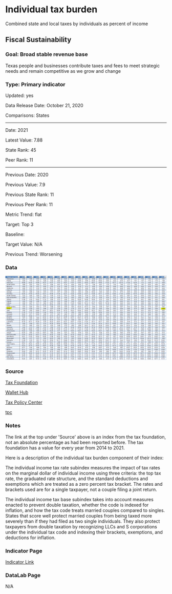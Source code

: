 # Individual tax burden

Combined state and local taxes by individuals as percent of income

## Fiscal Sustainability

### Goal: Broad stable revenue base

Texas people and businesses contribute taxes and fees to meet strategic needs and remain competitive as we grow and change

### Type: Primary indicator

Updated: yes

Data Release Date: October 21, 2020

Comparisons: States

----

Date: 2021

Latest Value: 7.88

State Rank: 45

Peer Rank: 11

----

Previous Date:  2020

Previous Value: 7.9

Previous State Rank:   11

Previous Peer Rank: 11


Metric Trend: flat

Target: Top 3

Baseline: 

Target Value: N/A

Previous Trend: Worsening



<!--### Value

| Year      |  Value      | Rank        | Previous Year | Previous Value | Previous Rank | Trend | 
| ----------- | ----------- | ----------- | ----------- | ----------- | ----------- | -----------|
|   2018       |    8.88%    |    17      |    2017     |   8.68%     |    15       |  flat     | 

-->
### Data

![data tax](./images/data_tax.PNG)

### Source

[Tax Foundation](https://taxfoundation.org/2021-state-business-tax-climate-index/)

[Wallet Hub](https://wallethub.com/edu/states-with-highest-lowest-tax-burden/20494)

[Tax Policy Center](https://www.taxpolicycenter.org/statistics/state-and-local-tax-revenue-percentage-personal-income)

[tpc](https://www.taxpolicycenter.org/statistics/state-and-local-tax-revenue-percentage-personal-income)

### Notes

The link at the top under 'Source' above is an index from the tax foundation, not an absolute percentage as had been reported before. The tax foundation has a value for every year from 2014 to 2021. 

Here is a description of the individual tax burden component of their index: 

The individual income tax rate subindex measures the impact of tax rates on the marginal dollar of individual income using three criteria: the top tax rate, the graduated rate structure, and the standard deductions and exemptions which are treated as a zero percent tax bracket. The rates and brackets used are for a single taxpayer, not a couple filing a joint return.

The individual income tax base subindex takes into account measures enacted to prevent double taxation, whether the code is indexed for inflation, and how the tax code treats married couples compared to singles. States that score well protect married couples from being taxed more severely than if they had filed as two single individuals. They also protect taxpayers from double taxation by recognizing LLCs and S corporations under the individual tax code and indexing their brackets, exemptions, and deductions for inflation.


### Indicator Page

[Indicator Link](https://indicators.texas2036.org/indicator/117)

### DataLab Page

N/A
